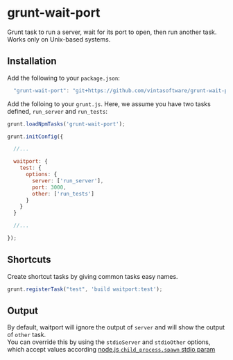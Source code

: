 # grunt-wait-port

Grunt task to run a server, wait for its port to open, then run another task.  
Works only on Unix-based systems.

## Installation

Add the following to your `package.json`:

```javascript
  "grunt-wait-port": "git+https://github.com/vintasoftware/grunt-wait-port.git",
```

Add the folloing to your `grunt.js`. Here, we assume you have two tasks defined, `run_server` and `run_tests`:

```javascript
grunt.loadNpmTasks('grunt-wait-port');

grunt.initConfig({

  //...

  waitport: {
    test: {
      options: {
        server: ['run_server'],
        port: 3000,
        other: ['run_tests']
      }
    }
  }

  //...

});
```


## Shortcuts

Create shortcut tasks by giving common tasks easy names.

```javascript
grunt.registerTask("test", 'build waitport:test');
```

## Output

By default, waitport will ignore the output of `server` and will show the output of `other` task.  
You can override this by using the `stdioServer` and `stdioOther` options, which accept values according [node.js `child_process.spawn` stdio param](http://nodejs.org/api/child_process.html#child_process_child_process_spawn_command_args_options)
